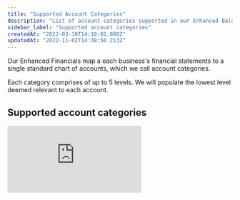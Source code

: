 ```yaml
---
title: "Supported Account Categories"
description: "List of account categories supported in our Enhanced Balance Sheet and Enhanced Profit and Loss accounts endpoints"
sidebar_label: "Supported account categories"
createdAt: "2022-03-10T14:10:01.080Z"
updatedAt: "2022-11-02T14:38:50.213Z"
---
```

Our Enhanced Financials map a each business's financial statements to a single standard chart of accounts, which we call account categories.

Each category comprises of up to 5 levels. We will populate the lowest level deemed relevant to each account.

## Supported account categories

<iframe
  src="https://docs.google.com/spreadsheets/d/e/2PACX-1vRkvocA0AjDFFHTyQ-ivddggN996pn2_FOhzE3iThrFje_RGnAvw1QqvaLKGhWNXHCOpgtekuFqb7xt/pubhtml?widget=true&amp;headers=false"
  frameborder="0"
  style={{ top: 0, left: 0, width: "100%", height: "660px" }}
></iframe>
